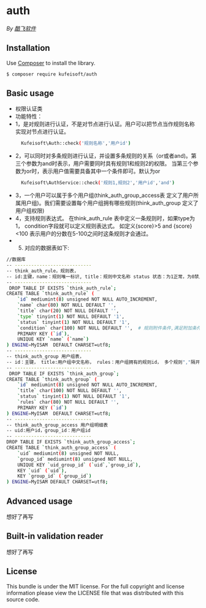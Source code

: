 # auth

*By [酷飞软件](https://kufeisoft.com)*

## Installation

Use [Composer](https://getcomposer.org/) to install the library.

``` bash
$ composer require kufeisoft/auth
```
## Basic usage

* 权限认证类
* 功能特性：
* 1，是对规则进行认证，不是对节点进行认证。用户可以把节点当作规则名称实现对节点进行认证。
  ```bash
    Kufeisoft\Auth::check('规则名称','用户id')
  ```
* 2，可以同时对多条规则进行认证，并设置多条规则的关系（or或者and)。第三个参数为and时表示，用户需要同时具有规则1和规则2的权限。 当第三个参数为or时，表示用户值需要具备其中一个条件即可。默认为or
  ```bash
    Kufeisoft\AuthService::check('规则1,规则2','用户id','and')
  ```
* 3，一个用户可以属于多个用户组(think_auth_group_access表 定义了用户所属用户组)。我们需要设置每个用户组拥有哪些规则(think_auth_group 定义了用户组权限)
* 4，支持规则表达式。
  在think_auth_rule 表中定义一条规则时，如果type为1， condition字段就可以定义规则表达式。 如定义{score}>5  and {score}<100  表示用户的分数在5-100之间时这条规则才会通过。
* 5. 对应的数据表如下:
``` bash
//数据库
-- ----------------------------
-- think_auth_rule，规则表，
-- id:主键，name：规则唯一标识, title：规则中文名称 status 状态：为1正常，为0禁用，condition：规则表达式，为空表示存在就验证，不为空表示按照条件验证
-- ----------------------------
 DROP TABLE IF EXISTS `think_auth_rule`;
CREATE TABLE `think_auth_rule` (
	`id` mediumint(8) unsigned NOT NULL AUTO_INCREMENT,
	`name` char(80) NOT NULL DEFAULT '',
	`title` char(20) NOT NULL DEFAULT '',
	`type` tinyint(1) NOT NULL DEFAULT '1',
	`status` tinyint(1) NOT NULL DEFAULT '1',
	`condition` char(100) NOT NULL DEFAULT '',  # 规则附件条件,满足附加条件的规则,才认为是有效的规则
	PRIMARY KEY (`id`),
	UNIQUE KEY `name` (`name`)
) ENGINE=MyISAM  DEFAULT CHARSET=utf8;
-- ----------------------------
-- think_auth_group 用户组表，
-- id：主键， title:用户组中文名称， rules：用户组拥有的规则id， 多个规则","隔开，status 状态：为1正常，为0禁用
-- ----------------------------
 DROP TABLE IF EXISTS `think_auth_group`;
CREATE TABLE `think_auth_group` (
	`id` mediumint(8) unsigned NOT NULL AUTO_INCREMENT,
	`title` char(100) NOT NULL DEFAULT '',
	`status` tinyint(1) NOT NULL DEFAULT '1',
	`rules` char(80) NOT NULL DEFAULT '',
	PRIMARY KEY (`id`)
) ENGINE=MyISAM  DEFAULT CHARSET=utf8;
-- ----------------------------
-- think_auth_group_access 用户组明细表
-- uid:用户id，group_id：用户组id
-- ----------------------------
DROP TABLE IF EXISTS `think_auth_group_access`;
CREATE TABLE `think_auth_group_access` (
	`uid` mediumint(8) unsigned NOT NULL,
	`group_id` mediumint(8) unsigned NOT NULL,
	UNIQUE KEY `uid_group_id` (`uid`,`group_id`),
	KEY `uid` (`uid`),
	KEY `group_id` (`group_id`)
) ENGINE=MyISAM DEFAULT CHARSET=utf8;
```

## Advanced usage

想好了再写

## Built-in validation reader

想好了再写

## License

This bundle is under the MIT license. For the full copyright and license
information please view the LICENSE file that was distributed with this source code.
